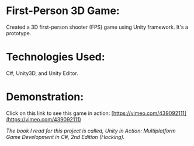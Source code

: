 # First-Person 3D Game:
Created a 3D first-person shooter (FPS) game using Unity framework. It's a prototype.

# Technologies Used:
C#, Unity3D, and Unity Editor.

# Demonstration:
Click on this link to see this game in action: [https://vimeo.com/439092111](https://vimeo.com/439092111)


*The book I read for this project is called, Unity in Action: Multiplatform Game Development in C#, 2nd Edition (Hocking).*
